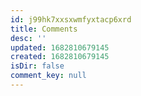 ```yaml
---
id: j99hk7xxsxwmfyxtacp6xrd
title: Comments
desc: ''
updated: 1682810679145
created: 1682810679145
isDir: false
comment_key: null
---
```

